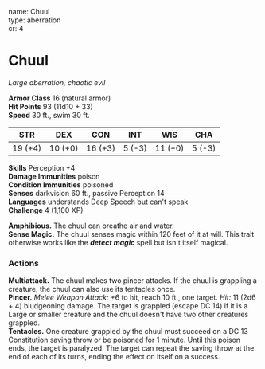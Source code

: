 name: Chuul    
type: aberration    
cr: 4

# Chuul 
_Large aberration, chaotic evil_

**Armor Class** 16 (natural armor)    
**Hit Points** 93 (11d10 + 33)    
**Speed** 30 ft., swim 30 ft.

| STR      | DEX     | CON      | INT     | WIS     | CHA     |
|----------|---------|----------|---------|---------|---------|
| 19 (+4)  | 10 (+0) | 16 (+3)  | 5 (-3)  | 11 (+0) | 5 (-3)  |

**Skills** Perception +4    
**Damage Immunities** poison    
**Condition Immunities** poisoned    
**Senses** darkvision 60 ft., passive Perception 14    
**Languages** understands Deep Speech but can't speak    
**Challenge** 4 (1,100 XP)

**Amphibious.** The chuul can breathe air and water.    
**Sense Magic.** The chuul senses magic within 120 feet of it at will. This trait otherwise works like the **_detect magic_** spell but isn't itself magical.

### Actions 
**Multiattack.** The chuul makes two pincer attacks. If the chuul is grappling a creature, the chuul can also use its tentacles once.    
**Pincer.** _Melee Weapon Attack:_ +6 to hit, reach 10 ft., one target. _Hit:_ 11 (2d6 + 4) bludgeoning damage. The target is grappled (escape DC 14) if it is a Large or smaller creature and the chuul doesn't have two other creatures grappled.    
**Tentacles.** One creature grappled by the chuul must succeed on a DC 13 Constitution saving throw or be poisoned for 1 minute. Until this poison ends, the target is paralyzed. The target can repeat the saving throw at the end of each of its turns, ending the effect on itself on a success.    
